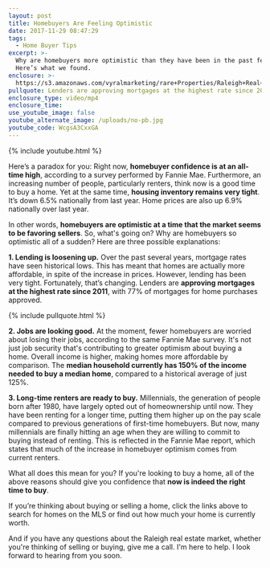 ```yaml
---
layout: post
title: Homebuyers Are Feeling Optimistic
date: 2017-11-29 08:47:29
tags:
  - Home Buyer Tips
excerpt: >-
  Why are homebuyers more optimistic than they have been in the past few years?
  Here’s what we found.
enclosure: >-
  https://s3.amazonaws.com/vyralmarketing/rare+Properties/Raleigh+Real+Estate-+Homebuyers+Are+Feeling+Optimistic.mp4
pullquote: Lenders are approving mortgages at the highest rate since 2011.
enclosure_type: video/mp4
enclosure_time:
use_youtube_image: false
youtube_alternate_image: /uploads/no-pb.jpg
youtube_code: WcgsA3CxxGA
---
```



{% include youtube.html %}

Here’s a paradox for you: Right now, **homebuyer confidence is at an all-time high**, according to a survey performed by Fannie Mae. Furthermore, an increasing number of people, particularly renters, think now is a good time to buy a home. Yet at the same time, **housing inventory remains very tight**. It’s down 6.5% nationally from last year. Home prices are also up 6.9% nationally over last year.

In other words, **homebuyers are optimistic at a time that the market seems to be favoring sellers**. So, what's going on? Why are homebuyers so optimistic all of a sudden? Here are three possible explanations:

**1. Lending is loosening up.** Over the past several years, mortgage rates have seen historical lows. This has meant that homes are actually more affordable, in spite of the increase in prices. However, lending has been very tight. Fortunately, that’s changing. Lenders are **approving mortgages at the highest rate since 2011**, with 77% of mortgages for home purchases approved.

{% include pullquote.html %}

**2. Jobs are looking good.** At the moment, fewer homebuyers are worried about losing their jobs, according to the same Fannie Mae survey. It's not just job security that's contributing to greater optimism about buying a home. Overall income is higher, making homes more affordable by comparison. The **median household currently has 150% of the income needed to buy a median home**, compared to a historical average of just 125%.

**3. Long-time renters are ready to buy.** Millennials, the generation of people born after 1980, have largely opted out of homeownership until now. They have been renting for a longer time, putting them higher up on the pay scale compared to previous generations of first-time homebuyers. But now, many millennials are finally hitting an age when they are willing to commit to buying instead of renting. This is reflected in the Fannie Mae report, which states that much of the increase in homebuyer optimism comes from current renters.

What all does this mean for you? If you're looking to buy a home, all of the above reasons should give you confidence that **now is indeed the right time to buy**.

If you’re thinking about buying or selling a home, click the links above to search for homes on the MLS or find out how much your home is currently worth.

And if you have any questions about the Raleigh real estate market, whether you're thinking of selling or buying, give me a call. I'm here to help. I look forward to hearing from you soon.
